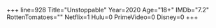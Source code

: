 +++
line=928
Title="Unstoppable"
Year=2020
Age="18+"
IMDb="7.2"
RottenTomatoes=""
Netflix=1
Hulu=0
PrimeVideo=0
Disney=0
+++

